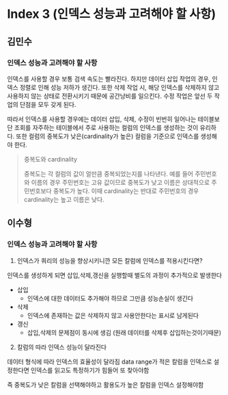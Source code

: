 # Index 3 (인덱스 성능과 고려해야 할 사항)
## 김민수

### 인덱스 성능과 고려해야 할 사항

인덱스를 사용할 경우 보통 검색 속도는 빨라진다. 하지만 데이터 삽입 작업의 경우, 인덱스 정렬로 인해 성능 저하가 생긴다. 또한 삭제 작업 시, 해당 인덱스를 삭제하지 않고 사용하지 않는 상태로 전환시키기 때문에 공간낭비를 일으킨다. 수정 작업은 앞선 두 작업의 단점을 모두 갖게 된다.

따라서 인덱스를 사용할 경우에는 데이터 삽입, 삭제, 수정이 빈번히 일어나는 테이블보단 조회를 자주하는 테이블에서 주로 사용하는 컬럼의 인덱스를 생성하는 것이 유리하다. 또한 컬럼의 중복도가 낮은(cardinality가 높은) 컬럼을 기준으로 인덱스를 생성해야 한다.

> 중복도와 cardinality
>
> 중복도는 각 컬럼의 값이 얼만큼 중복되었는지를 나타낸다. 예를 들어 주민번호와 이름의 경우 주민번호는 고유 값이므로 중복도가 낮고 이름은 상대적으로 주민번호보다 중복도가 높다. 이때 cardinality는 반대로 주민번호의 경우 cardinality는 높고 이름은 낮다.


## 이수형

### 인덱스 성능과 고려해야 할 사항

1. 인덱스가 쿼리의 성능을 향상시키니깐 모든 칼럼에 인덱스를 적용시킨다면?


인덱스를 생성하게 되면 삽입,삭제,갱신을 실행할때 별도의 과정이 추가적으로 발생한다

- 삽입
   - 인덱스에 대한 데이터도 추가해야 하므로 그만큼 성능손실이 생긴다
- 삭제
   - 인덱스에 존재하는 값은 삭제하지 않고 사용안한다는 표시로 남게된다
- 갱신
   - 삽입,삭제의 문제점이 동시에 생김 (원래 데이터를 삭제후 삽입하는것이기때문)

2. 칼럼의 따라 인덱스 성능이 달라진다

데이터 형식에 따라 인덱스의 효율성이 달라짐
data range가 적은 칼럼을 인덱스로 설정한다면 인덱스를 읽고도 특정하기가 힘들어 또 찾아야함


즉 중복도가 낮은 칼럼을 선택해야하고 활용도가 높은 칼럼을 인덱스 설정해야함
